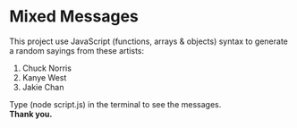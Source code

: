 # Mixed Messages
This project use JavaScript (functions, arrays & objects) syntax to generate a random sayings from these artists:
1. Chuck Norris
2. Kanye West
3. Jakie Chan

Type (node script.js) in the terminal to see the messages.    
**Thank you.**